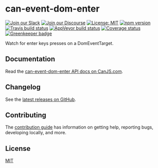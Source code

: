 # can-event-dom-enter

[![Join our Slack](https://img.shields.io/badge/slack-join%20chat-611f69.svg)](https://www.bitovi.com/community/slack?utm_source=badge&utm_medium=badge&utm_campaign=pr-badge&utm_content=badge)
[![Join our Discourse](https://img.shields.io/discourse/https/forums.bitovi.com/posts.svg)](https://forums.bitovi.com/?utm_source=badge&utm_medium=badge&utm_campaign=pr-badge&utm_content=badge)
[![License: MIT](https://img.shields.io/badge/license-MIT-blue.svg)](https://github.com/canjs/can-event-dom-enter/blob/master/LICENSE)
[![npm version](https://badge.fury.io/js/can-event-dom-enter.svg)](https://www.npmjs.com/package/can-event-dom-enter)
[![Travis build status](https://travis-ci.org/canjs/can-event-dom-enter.svg?branch=master)](https://travis-ci.org/canjs/can-event-dom-enter)
[![AppVeyor build status](https://ci.appveyor.com/api/projects/status/github/canjs/can-event-dom-enter?branch=master&svg=true)](https://ci.appveyor.com/project/matthewp/can-event-dom-enter)
[![Coverage status](https://coveralls.io/repos/github/canjs/can-event-dom-enter/badge.svg?branch=master)](https://coveralls.io/github/canjs/can-event-dom-enter?branch=master)
[![Greenkeeper badge](https://badges.greenkeeper.io/canjs/can-event-dom-enter.svg)](https://greenkeeper.io/)

Watch for enter keys presses on a DomEventTarget.

## Documentation

Read the [can-event-dom-enter API docs on CanJS.com](https://canjs.com/doc/can-event-dom-enter.html).

## Changelog

See the [latest releases on GitHub](https://github.com/canjs/can-event-dom-enter/releases).

## Contributing

The [contribution guide](https://github.com/canjs/can-event-dom-enter/blob/master/CONTRIBUTING.md) has information on getting help, reporting bugs, developing locally, and more.

## License

[MIT](https://github.com/canjs/can-event-dom-enter/blob/master/LICENSE)
